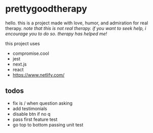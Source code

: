 # prettygoodtherapy

hello. this is a project made with love, humor, and admiration for real therapy.
_note that this is not real therapy. if you want to seek help, i encourage you to do so. therapy has helped me!_

this project uses
- compromise.cool
- jest
- next.js
- react
- https://www.netlify.com/

## todos
- fix is / when question asking
- add testimonials
- disable btn if no q
- pass first feature test
- go top to bottom passing unit test
